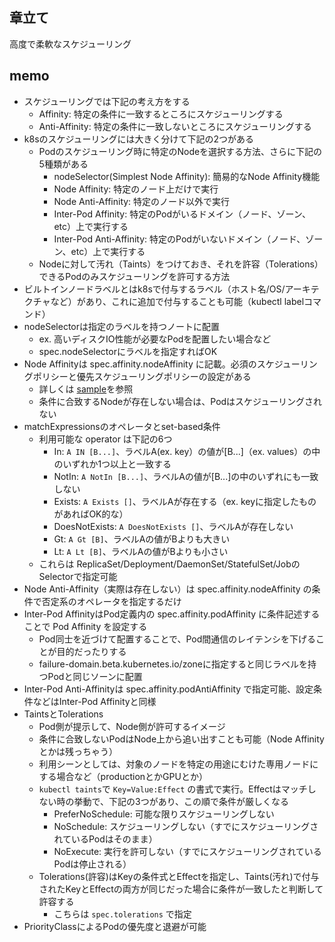 ## 章立て
高度で柔軟なスケジューリング

## memo
* スケジューリングでは下記の考え方をする
  * Affinity: 特定の条件に一致するところにスケジューリングする
  * Anti-Affinity: 特定の条件に一致しないところにスケジューリングする
* k8sのスケジューリングには大きく分けて下記の2つがある
  * Podのスケジューリング時に特定のNodeを選択する方法、さらに下記の5種類がある
    * nodeSelector(Simplest Node Affinity): 簡易的なNode Affinity機能
    * Node Affinity: 特定のノード上だけで実行
    * Node Anti-Affinity: 特定のノード以外で実行
    * Inter-Pod Affinity: 特定のPodがいるドメイン（ノード、ゾーン、etc）上で実行する
    * Inter-Pod Anti-Affinity: 特定のPodがいないドメイン（ノード、ゾーン、etc）上で実行する
  * Nodeに対して汚れ（Taints）をつけておき、それを許容（Tolerations）できるPodのみスケジューリングを許可する方法
* ビルトインノードラベルとはk8sで付与するラベル（ホスト名/OS/アーキテクチャなど）があり、これに追加で付与することも可能（kubectl labelコマンド）
* nodeSelectorは指定のラベルを持つノートに配置
  * ex. 高いディスクIO性能が必要なPodを配置したい場合など
  * spec.nodeSelectorにラベルを指定すればOK
* Node Affinityは spec.affinity.nodeAffinity に記載。必須のスケジューリングポリシーと優先スケジューリングポリシーの設定がある
  * 詳しくは [sample](sample-node-affinity.yaml)を参照
  * 条件に合致するNodeが存在しない場合は、Podはスケジューリングされない
* matchExpressionsのオペレータとset-based条件
  * 利用可能な operator は下記の6つ
    * In: `A IN [B...]`、ラベルA(ex. key）の値が[B...]（ex. values）の中のいずれか1つ以上と一致する
    * NotIn: `A NotIn [B...]`、ラベルAの値が[B...]の中のいずれにも一致しない
    * Exists: `A Exists []`、ラベルAが存在する（ex. keyに指定したものがあればOK的な）
    * DoesNotExists: `A DoesNotExists []`、ラベルAが存在しない
    * Gt: `A Gt [B]`、ラベルAの値がBよりも大きい
    * Lt: `A Lt [B]`、ラベルAの値がBよりも小さい
  * これらは ReplicaSet/Deployment/DaemonSet/StatefulSet/JobのSelectorで指定可能
* Node Anti-Affinity（実際は存在しない）は spec.affinity.nodeAffinity の条件で否定系のオペレータを指定するだけ
* Inter-Pod AffinityはPod定義内の spec.affinity.podAffinity に条件記述することで Pod Affinity を設定する
  * Pod同士を近づけて配置することで、Pod間通信のレイテンシを下げることが目的だったりする
  * failure-domain.beta.kubernetes.io/zoneに指定すると同じラベルを持つPodと同じソーンに配置
* Inter-Pod Anti-Affinityは spec.affinity.podAntiAffinity で指定可能、設定条件などはInter-Pod Affinityと同様
* TaintsとTolerations
  * Pod側が提示して、Node側が許可するイメージ
  * 条件に合致しないPodはNode上から追い出すことも可能（Node Affinityとかは残っちゃう）
  * 利用シーンとしては、対象のノードを特定の用途にむけた専用ノードにする場合など（productionとかGPUとか）
  * `kubectl taints`で `Key=Value:Effect` の書式で実行。Effectはマッチしない時の挙動で、下記の3つがあり、この順で条件が厳しくなる
    * PreferNoSchedule: 可能な限りスケジューリングしない
    * NoSchedule: スケジューリングしない（すでにスケジューリングされているPodはそのまま）
    * NoExecute: 実行を許可しない（すでにスケジューリングされているPodは停止される）
  * Tolerations(許容)はKeyの条件式とEffectを指定し、Taints(汚れ)で付与されたKeyとEffectの両方が同じだった場合に条件が一致したと判断して許容する
    * こちらは `spec.tolerations` で指定
* PriorityClassによるPodの優先度と退避が可能
 